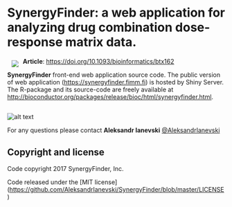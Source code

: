 # SynergyFinder: a web application for analyzing drug combination dose-response matrix data. 

<a href="https://d3js.org"><img src="https://cdn.rawgit.com/AleksandrIanevski/SynergyFinder/975ced15/logo.png" align="left" hspace="10" vspace="6"></a>

**Article**: https://doi.org/10.1093/bioinformatics/btx162


**SynergyFinder** front-end web application source code. The public version of web application (https://synergyfinder.fimm.fi) is hosted by Shiny Server. The R-package and its source-code are freely available at http://bioconductor.org/packages/release/bioc/html/synergyfinder.html.


##


![alt text](https://cdn.rawgit.com/AleksandrIanevski/SynergyFinder/3a2b9547/Picture1.png)


For any questions please contact **Aleksandr Ianevski** [@AleksandrIanevski](aleksandr.ianevski@helsinki.fi)

## Copyright and license

Code copyright 2017 SynergyFinder, Inc.

Code released under the [MIT license] (https://github.com/AleksandrIanevski/SynergyFinder/blob/master/LICENSE)
